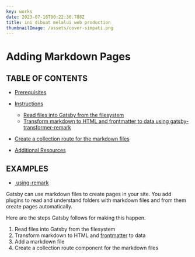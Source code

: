 ```yaml
---
key: works
date: 2023-07-16T00:22:36.788Z
title: ini dibuat melalui web production
thumbnailImage: /assets/cover-simpati.png
---
```

# Adding Markdown Pages

## TABLE OF CONTENTS

* [Prerequisites](https://www.gatsbyjs.com/docs/how-to/routing/adding-markdown-pages/#prerequisites)
* [Instructions](https://www.gatsbyjs.com/docs/how-to/routing/adding-markdown-pages/#instructions)

  * [Read files into Gatsby from the filesystem](https://www.gatsbyjs.com/docs/how-to/routing/adding-markdown-pages/#read-files-into-gatsby-from-the-filesystem)
  * [Transform markdown to HTML and frontmatter to data using gatsby-transformer-remark](https://www.gatsbyjs.com/docs/how-to/routing/adding-markdown-pages/#transform-markdown-to-html-and-frontmatter-to-data-using-gatsby-transformer-remark)
* [Create a collection route for the markdown files](https://www.gatsbyjs.com/docs/how-to/routing/adding-markdown-pages/#create-a-collection-route-for-the-markdown-files)
* [Additional Resources](https://www.gatsbyjs.com/docs/how-to/routing/adding-markdown-pages/#additional-resources)

## EXAMPLES

* [ using-remark](https://github.com/gatsbyjs/gatsby/tree/master/examples/using-remark)

Gatsby can use markdown files to create pages in your site. You add plugins to read and understand folders with markdown files and from them create pages automatically.

Here are the steps Gatsby follows for making this happen.

1. Read files into Gatsby from the filesystem
2. Transform markdown to HTML and [frontmatter](https://www.gatsbyjs.com/docs/how-to/routing/adding-markdown-pages/#frontmatter-for-metadata-in-markdown-files) to data
3. Add a markdown file
4. Create a collection route component for the markdown files